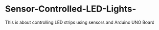 # Sensor-Controlled-LED-Lights-
This is about controlling LED strips using sensors and Arduino UNO Board
